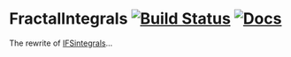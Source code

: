 # FractalIntegrals [![Build Status](https://github.com/AndrewGibbs/FractalIntegrals.jl/actions/workflows/CI.yml/badge.svg?branch=main)](https://github.com/AndrewGibbs/FractalIntegrals.jl/actions/workflows/CI.yml?query=branch%3Amain) [![Docs](https://img.shields.io/badge/docs-dev-blue.svg)](https://andrewgibbs.github.io/FractalIntegrals.jl/dev/)

The rewrite of [IFSintegrals](https://github.com/AndrewGibbs/IFSintegrals)...
